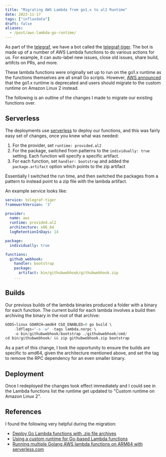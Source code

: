 ```yaml
---
title: "Migrating AWS Lambda from go1.x to al2 Runtime"
date: 2023-11-17
tags: ["influxdata"]
draft: false
aliases:
  - /post/aws-lambda-go-runtime/
---
```


As part of the [telegraf][], we have a bot called the [telegraf-tiger][]. The
bot is made up of a number of AWS Lambda functions to do various actions for us.
For example, it can auto-label new issues, close old issues, share build,
artifcts on PRs, and more.

These lambda functions were originally set up to run on the go1.x runtime as the
functions themselves are all small Go scripts. However, [AWS announced][] that
the go1.x runtime is deprecated and users should migrate to the custom runtime
on Amazon Linux 2 instead.

The following is an outline of the changes I made to migrate our existing
functions over.

[telegraf]: https://github.com/influxdata/telegraf
[telegraf-tiger]: https://github.com/apps/telegraf-tiger
[AWS announced]: https://aws.amazon.com/blogs/compute/migrating-aws-lambda-functions-from-the-go1-x-runtime-to-the-custom-runtime-on-amazon-linux-2/

## Serverless

The deployments use [serverless][] to deploy our functions, and this was fairly
easy set of changes, once you knew what was needed:

1. For the provider, set `runtime: provided.al2`
2. For the package, switched from patterns to the `individually: true`
  setting. Each function will specify a specific artifact.
3. For each function, set `handler: bootstrap` and added the
  `package.artifact` option which points to the zip artifact

Essentially I switched the run time, and then switched the packages from a
pattern to instead point to a zip file with the lambda artifact.

An example service looks like:

```yaml
service: telegraf-tiger
frameworkVersion: '3'

provider:
  name: aws
  runtime: provided.al2
  architecture: x86_64
  logRetentionInDays: 14

package:
  individually: true

functions:
  github_webhook:
    handler: bootstrap
    package:
      artifact: bin/githubwebhook/githubwebhook.zip
    ...
```

[serverless]: https://www.serverless.com/

## Builds

Our previous builds of the lambda binaries produced a folder with a binary for
each function. The current build for each lambda involves a build then
archiving the binary in the root of that archive:

```s
GOOS=linux GOARCH=amd64 CGO_ENABLED=0 go build \
    -ldflags="-s -w" -tags lambda.norpc \
    -o bin/githubwebhook/bootstrap ./githubwebhook/cmd/
cd bin/githubwebhook/ && zip githubwebhook.zip bootstrap
```

As a part of this change, I took the opportunity to ensure the builds are
specific to amd64, given the architecture mentioned above, and set the tag to
remove the RPC dependency for an even smaller binary.

## Deployment

Once I redeployed the changes took effect immediately and I could see in the
Lambda functions list the runtime get updated to "Custom runtime on Amazon Linux
2".

## References

I found the following very helpful during the migration:

* [Deploy Go Lambda functions with .zip file archives](https://docs.aws.amazon.com/lambda/latest/dg/golang-package.html)
* [Using a custom runtime for Go-based Lambda functions](https://www.capitalone.com/tech/cloud/custom-runtimes-for-go-based-lambda-functions/)
* [Running multiple Golang AWS lambda functions on ARM64 with serverless.com](https://blog.matthiasbruns.com/running-multiple-golang-aws-lambda-functions-on-arm64-with-serverlesscom)
